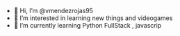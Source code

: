 - 👋 Hi, I’m @vmendezrojas95
- 👀 I’m interested in learning new things and videogames
- 🌱 I’m currently learning Python FullStack , javascrip



